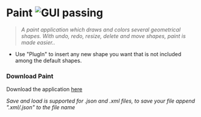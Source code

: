 # Paint  ![GUI passing](https://img.shields.io/badge/GUI-passing-yellowgreen.svg?style=plastic)

>_A paint application which draws and colors several geometrical shapes. With undo, redo, resize, delete and move shapes, paint is made easier.._

* Use "PlugIn" to insert any new shape you want that is not included among the default shapes.

### Download Paint 

Download the application [here](https://github.com/ziyadelbanna/da-Paint/blob/master/draw.jar?raw=true)

_Save and load is supported for .json and .xml files, to save your file append ".xml/.json" to the file name_

